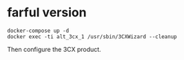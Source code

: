 # farful version

```
docker-compose up -d
docker exec -ti alt_3cx_1 /usr/sbin/3CXWizard --cleanup
```

Then configure the 3CX product.
